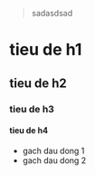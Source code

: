 >sadasdsad


# tieu de h1
## tieu de h2
### tieu de h3
#### tieu de h4


- gach dau dong 1 
- gach dau dong 2
